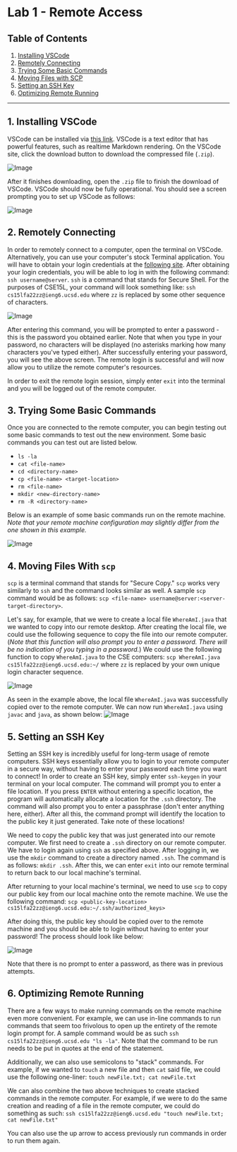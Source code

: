 # Lab 1 - Remote Access

## Table of Contents
1. [Installing VSCode](#1-installing-vscode)
2. [Remotely Connecting](#2-remotely-connecting)
3. [Trying Some Basic Commands](#3-trying-some-basic-commands)
4. [Moving Files with SCP](#4-moving-files-with-scp)
5. [Setting an SSH Key](#5-setting-an-ssh-key)
6. [Optimizing Remote Running](#6-optimizing-remote-running)

****


## 1. Installing VSCode
VSCode can be installed via [this link](https://code.visualstudio.com/). VSCode is a text editor that has powerful features, such as realtime Markdown rendering. On the VSCode site, click the download button to download the compressed file (`.zip`).

![Image](https://github.com/ashishjayamohan/cse15l-lab-reports/blob/main/Images/Screen%20Shot%202022-09-30%20at%208.00.39%20AM.png?raw=true)

After it finishes downloading, open the `.zip` file to finish the download of VSCode. VSCode should now be fully operational. You should see a screen prompting you to set up VSCode as follows:

![Image](https://github.com/ashishjayamohan/cse15l-lab-reports/blob/main/Images/Screen%20Shot%202022-09-30%20at%208.03.23%20AM.png?raw=true)


## 2. Remotely Connecting
In order to remotely connect to a computer, open the terminal on VSCode. Alternatively, you can use your computer's stock Terminal application. You will have to obtain your login credentials at the [following site](https://sdacs.ucsd.edu/~icc/index.php). After obtaining your login credentials, you will be able to log in with the following command: `ssh username@server`. `ssh` is a command that stands for Secure Shell. For the purposes of CSE15L, your command will look something like: `ssh cs15lfa22zz@ieng6.ucsd.edu` where `zz` is replaced by some other sequence of characters.

![Image](https://github.com/ashishjayamohan/cse15l-lab-reports/blob/main/Images/Screen%20Shot%202022-09-30%20at%208.22.58%20AM.png?raw=true)

After entering this command, you will be prompted to enter a password - this is the password you obtained earlier. Note that when you type in your password, no characters will be displayed (no asterisks marking how many characters you've typed either). After successfully entering your password, you will see the above screen. The remote login is successful and will now allow you to utilize the remote computer's resources.

In order to exit the remote login session, simply enter `exit` into the terminal and you will be logged out of the remote computer.


## 3. Trying Some Basic Commands
Once you are connected to the remote computer, you can begin testing out some basic commands to test out the new environment. Some basic commands you can test out are listed below.

- `ls -la`
- `cat <file-name>`
- `cd <directory-name>`
- `cp <file-name> <target-location>`
- `rm <file-name>`
- `mkdir <new-directory-name>`
- `rm -R <directory-name>`

Below is an example of some basic commands run on the remote machine. *Note that your remote machine configuration may slightly differ from the one shown in this example.*

![Image](https://github.com/ashishjayamohan/cse15l-lab-reports/blob/main/Images/Screen%20Shot%202022-09-30%20at%208.32.55%20AM.png?raw=true)


## 4. Moving Files With `scp`
`scp` is a terminal command that stands for "Secure Copy." `scp` works very similarly to `ssh` and the command looks similar as well. A sample `scp` command would be as follows: `scp <file-name> username@server:<server-target-directory>`.

Let's say, for example, that we were to create a local file `WhereAmI.java` that we wanted to copy into our remote desktop. After creating the local file, we could use the following sequence to copy the file into our remote computer. (*Note that this function will also prompt you to enter a password. There will be no indication of you typing in a password.*) We could use the following function to copy `WhereAmI.java` to the CSE computers: `scp WhereAmI.java cs15lfa22zz@ieng6.ucsd.edu:~/` where `zz` is replaced by your own unique login character sequence.

![Image](https://github.com/ashishjayamohan/cse15l-lab-reports/blob/main/Images/Screen%20Shot%202022-09-30%20at%208.45.58%20AM.png?raw=true)

As seen in the example above, the local file `WhereAmI.java` was successfully copied over to the remote computer. We can now run `WhereAmI.java` using `javac` and `java`, as shown below:
![Image](https://github.com/ashishjayamohan/cse15l-lab-reports/blob/main/Images/Screen%20Shot%202022-10-11%20at%201.45.09%20PM.png?raw=true)


## 5. Setting an SSH Key
Setting an SSH key is incredibly useful for long-term usage of remote computers. SSH keys essentially allow you to login to your remote computer in a secure way, without having to enter your password each time you want to connect! In order to create an SSH key, simply enter `ssh-keygen` in your terminal on your local computer. The command will prompt you to enter a file location. If you press `ENTER` without entering a specific location, the program will automatically allocate a location for the `.ssh` directory. The command will also prompt you to enter a passphrase (don't enter anything here, either). After all this, the command prompt will identify the location to the public key it just generated. Take note of these locations!

We need to copy the public key that was just generated into our remote computer. We first need to create a `.ssh` directory on our remote computer. We have to login again using `ssh` as specified above. After logging in, we use the `mkdir` command to create a directory named `.ssh`. The command is as follows: `mkdir .ssh`. After this, we can enter `exit` into our remote terminal to return back to our local machine's terminal.

After returning to your local machine's terminal, we need to use `scp` to copy our public key from our local machine onto the remote machine. We use the following command: `scp <public-key-location> cs15lfa22zz@ieng6.ucsd.edu:~/.ssh/authorized_keys>`

After doing this, the public key should be copied over to the remote machine and you should be able to login without having to enter your password! The process should look like below:

![Image](https://github.com/ashishjayamohan/cse15l-lab-reports/blob/main/Images/Screen%20Shot%202022-09-30%20at%209.18.43%20AM.png?raw=true)

Note that there is no prompt to enter a password, as there was in previous attempts.


## 6. Optimizing Remote Running
There are a few ways to make running commands on the remote machine even more convenient. For example, we can use in-line commands to run commands that seem too frivolous to open up the entirety of the remote login prompt for. A sample command would be as such `ssh cs15lfa22zz@ieng6.ucsd.edu "ls -la"`. Note that the command to be run needs to be put in quotes at the end of the statement.

Additionally, we can also use semicolons to "stack" commands. For example, if we wanted to `touch` a new file and then `cat` said file, we could use the following one-liner: `touch newFile.txt; cat newFile.txt`

We can also combine the two above techniques to create stacked commands in the remote computer. For example, if we were to do the same creation and reading of a file in the remote computer, we could do something as such: `ssh cs15lfa22zz@ieng6.ucsd.edu "touch newFile.txt; cat newFile.txt"`

You can also use the up arrow to access previously run commands in order to run them again.
